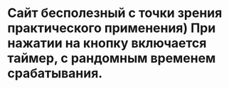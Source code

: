 # Сайт бесполезный с точки зрения практического применения) При нажатии на кнопку включается таймер, с рандомным временем срабатывания. 
